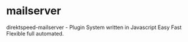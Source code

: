 # mailserver
direktspeed-mailserver - Plugin System written in Javascript Easy Fast Flexible full automated.
